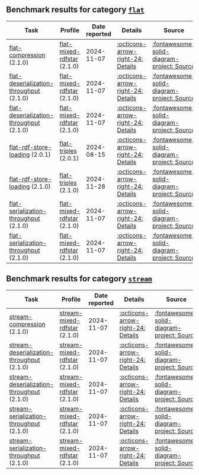 ## Benchmark results for category [`flat`](https://w3id.org/riverbench/v/dev/categories/flat)

Task | Profile | Date reported | Details | Source
--- | --- | --- | --- | ---
[flat-compression](https://w3id.org/riverbench/v/dev/tasks/flat-compression) (2.1.0) | [flat-mixed-rdfstar](https://w3id.org/riverbench/v/dev/profiles/flat-mixed-rdfstar) (2.1.0) | 2024-11-07 | [:octicons-arrow-right-24: Details](https://w3id.org/riverbench/v/dev/tasks/flat-compression/results#RApH5kJKMjVzG597bWC7LfjOMCmNrIPRe_UJofAu91X9w) | [:fontawesome-solid-diagram-project: Source](https://w3id.org/np/RApH5kJKMjVzG597bWC7LfjOMCmNrIPRe_UJofAu91X9w)
[flat-deserialization-throughput](https://w3id.org/riverbench/v/dev/tasks/flat-deserialization-throughput) (2.1.0) | [flat-mixed-rdfstar](https://w3id.org/riverbench/v/dev/profiles/flat-mixed-rdfstar) (2.1.0) | 2024-11-07 | [:octicons-arrow-right-24: Details](https://w3id.org/riverbench/v/dev/tasks/flat-deserialization-throughput/results#RAHeFEKvZFcuFRhkL9J0p4tGqKnRnKThgOJ5AAoK_a56M) | [:fontawesome-solid-diagram-project: Source](https://w3id.org/np/RAHeFEKvZFcuFRhkL9J0p4tGqKnRnKThgOJ5AAoK_a56M)
[flat-deserialization-throughput](https://w3id.org/riverbench/v/dev/tasks/flat-deserialization-throughput) (2.1.0) | [flat-mixed-rdfstar](https://w3id.org/riverbench/v/dev/profiles/flat-mixed-rdfstar) (2.1.0) | 2024-11-07 | [:octicons-arrow-right-24: Details](https://w3id.org/riverbench/v/dev/tasks/flat-deserialization-throughput/results#RAVXAaFx10RlBS_LL6Z8oDuWx8Srd0H1wc5L96po00zSc) | [:fontawesome-solid-diagram-project: Source](https://w3id.org/np/RAVXAaFx10RlBS_LL6Z8oDuWx8Srd0H1wc5L96po00zSc)
[flat-rdf-store-loading](https://w3id.org/riverbench/v/dev/tasks/flat-rdf-store-loading) (2.0.1) | [flat-triples](https://w3id.org/riverbench/v/dev/profiles/flat-triples) (2.0.1) | 2024-08-15 | [:octicons-arrow-right-24: Details](https://w3id.org/riverbench/v/dev/tasks/flat-rdf-store-loading/results#RAyFZlqsYQ_w-j5cah_gI8WBIZxiVSM4ocWHD_tnyjLxs) | [:fontawesome-solid-diagram-project: Source](https://w3id.org/np/RAyFZlqsYQ_w-j5cah_gI8WBIZxiVSM4ocWHD_tnyjLxs)
[flat-rdf-store-loading](https://w3id.org/riverbench/v/dev/tasks/flat-rdf-store-loading) (2.1.0) | [flat-triples](https://w3id.org/riverbench/v/dev/profiles/flat-triples) (2.1.0) | 2024-11-28 | [:octicons-arrow-right-24: Details](https://w3id.org/riverbench/v/dev/tasks/flat-rdf-store-loading/results#RAlIUpyL3GkZ2Y8szMqnje4Did04Q3Ap7dk1BPh7_QfEw) | [:fontawesome-solid-diagram-project: Source](https://w3id.org/np/RAlIUpyL3GkZ2Y8szMqnje4Did04Q3Ap7dk1BPh7_QfEw)
[flat-serialization-throughput](https://w3id.org/riverbench/v/dev/tasks/flat-serialization-throughput) (2.1.0) | [flat-mixed-rdfstar](https://w3id.org/riverbench/v/dev/profiles/flat-mixed-rdfstar) (2.1.0) | 2024-11-07 | [:octicons-arrow-right-24: Details](https://w3id.org/riverbench/v/dev/tasks/flat-serialization-throughput/results#RAocQCk-I5Br8F882ezPZ-CIBr3HoGkgp-uW14dwKGzK8) | [:fontawesome-solid-diagram-project: Source](https://w3id.org/np/RAocQCk-I5Br8F882ezPZ-CIBr3HoGkgp-uW14dwKGzK8)
[flat-serialization-throughput](https://w3id.org/riverbench/v/dev/tasks/flat-serialization-throughput) (2.1.0) | [flat-mixed-rdfstar](https://w3id.org/riverbench/v/dev/profiles/flat-mixed-rdfstar) (2.1.0) | 2024-11-07 | [:octicons-arrow-right-24: Details](https://w3id.org/riverbench/v/dev/tasks/flat-serialization-throughput/results#RABVe90JkVlX8bh8XkF0XPepRShqx2VEO6WUtA7HEofbc) | [:fontawesome-solid-diagram-project: Source](https://w3id.org/np/RABVe90JkVlX8bh8XkF0XPepRShqx2VEO6WUtA7HEofbc)


## Benchmark results for category [`stream`](https://w3id.org/riverbench/v/dev/categories/stream)

Task | Profile | Date reported | Details | Source
--- | --- | --- | --- | ---
[stream-compression](https://w3id.org/riverbench/v/dev/tasks/stream-compression) (2.1.0) | [stream-mixed-rdfstar](https://w3id.org/riverbench/v/dev/profiles/stream-mixed-rdfstar) (2.1.0) | 2024-11-07 | [:octicons-arrow-right-24: Details](https://w3id.org/riverbench/v/dev/tasks/stream-compression/results#RADdkUASknbkyfui0sONytgVueLz-U7ZgjXvvaMICoK7Y) | [:fontawesome-solid-diagram-project: Source](https://w3id.org/np/RADdkUASknbkyfui0sONytgVueLz-U7ZgjXvvaMICoK7Y)
[stream-deserialization-throughput](https://w3id.org/riverbench/v/dev/tasks/stream-deserialization-throughput) (2.1.0) | [stream-mixed-rdfstar](https://w3id.org/riverbench/v/dev/profiles/stream-mixed-rdfstar) (2.1.0) | 2024-11-07 | [:octicons-arrow-right-24: Details](https://w3id.org/riverbench/v/dev/tasks/stream-deserialization-throughput/results#RAyaXS6NPl4bvsjbeOe8q3ySgT3U8hpWi0Qk9iMe1goQA) | [:fontawesome-solid-diagram-project: Source](https://w3id.org/np/RAyaXS6NPl4bvsjbeOe8q3ySgT3U8hpWi0Qk9iMe1goQA)
[stream-deserialization-throughput](https://w3id.org/riverbench/v/dev/tasks/stream-deserialization-throughput) (2.1.0) | [stream-mixed-rdfstar](https://w3id.org/riverbench/v/dev/profiles/stream-mixed-rdfstar) (2.1.0) | 2024-11-07 | [:octicons-arrow-right-24: Details](https://w3id.org/riverbench/v/dev/tasks/stream-deserialization-throughput/results#RA8dtSTaWtKq_F1LkvbZeYp_C-AJQKWvyru_IVVu7r_lU) | [:fontawesome-solid-diagram-project: Source](https://w3id.org/np/RA8dtSTaWtKq_F1LkvbZeYp_C-AJQKWvyru_IVVu7r_lU)
[stream-serialization-throughput](https://w3id.org/riverbench/v/dev/tasks/stream-serialization-throughput) (2.1.0) | [stream-mixed-rdfstar](https://w3id.org/riverbench/v/dev/profiles/stream-mixed-rdfstar) (2.1.0) | 2024-11-07 | [:octicons-arrow-right-24: Details](https://w3id.org/riverbench/v/dev/tasks/stream-serialization-throughput/results#RAQKc25TbI-fvwb5WjDUsOyoGjHlc8gzLzZi9bp5PnOjM) | [:fontawesome-solid-diagram-project: Source](https://w3id.org/np/RAQKc25TbI-fvwb5WjDUsOyoGjHlc8gzLzZi9bp5PnOjM)
[stream-serialization-throughput](https://w3id.org/riverbench/v/dev/tasks/stream-serialization-throughput) (2.1.0) | [stream-mixed-rdfstar](https://w3id.org/riverbench/v/dev/profiles/stream-mixed-rdfstar) (2.1.0) | 2024-11-07 | [:octicons-arrow-right-24: Details](https://w3id.org/riverbench/v/dev/tasks/stream-serialization-throughput/results#RA45HKjxGajCnh9cqnAcGPujaSrejEefVH8Vhl7-i6i7Q) | [:fontawesome-solid-diagram-project: Source](https://w3id.org/np/RA45HKjxGajCnh9cqnAcGPujaSrejEefVH8Vhl7-i6i7Q)


